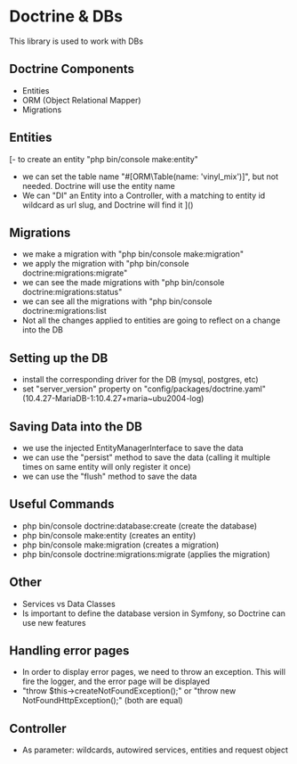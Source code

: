 # Doctrine & DBs

This library is used to work with DBs

## Doctrine Components

- Entities
- ORM (Object Relational Mapper)
- Migrations

## Entities

[- to create an entity "php bin/console make:entity"
- we can set the table name "#[ORM\Table(name: 'vinyl_mix')]", but not needed. Doctrine will use the entity name
- We can "DI" an Entity into a Controller, with a matching to entity id wildcard as url slug, and Doctrine will find it
]()
## Migrations

- we make a migration with "php bin/console make:migration"
- we apply the migration with "php bin/console doctrine:migrations:migrate"
- we can see the made migrations with "php bin/console doctrine:migrations:status"
- we can see all the migrations with "php bin/console doctrine:migrations:list
- Not all the changes applied to entities are going to reflect on a change into the DB

## Setting up the DB

- install the corresponding driver for the DB (mysql, postgres, etc)
- set "server_version" property on "config/packages/doctrine.yaml" (10.4.27-MariaDB-1:10.4.27+maria~ubu2004-log)

## Saving Data into the DB

- we use the injected EntityManagerInterface to save the data
- we can use the "persist" method to save the data (calling it multiple times on same entity will only register it once)
- we can use the "flush" method to save the data

## Useful Commands

- php bin/console doctrine:database:create (create the database)
- php bin/console make:entity (creates an entity)
- php bin/console make:migration (creates a migration)
- php bin/console doctrine:migrations:migrate (applies the migration)

## Other

- Services vs Data Classes
- Is important to define the database version in Symfony, so Doctrine can use new features

## Handling error pages

- In order to display error pages, we need to throw an exception. This will fire the logger, and the error page will be displayed
- "throw $this->createNotFoundException();" or "throw new NotFoundHttpException();" (both are equal)

## Controller

- As parameter: wildcards, autowired services, entities and request object
